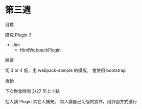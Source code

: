 # 第三週
目標

研究 Plugin !!

- Jim
  - [HtmlWebpackPlugin](https://webpack.js.org/plugins/html-webpack-plugin/)


練習

切 3 or 4 版，用 webpack-sample 的模版。
會使用 bootstrap

活動

下次聚會時間 3/27 早上十點

抽人講 Plugin 其它人補充。
每人講自己切版的實作，用評圖方式進行
